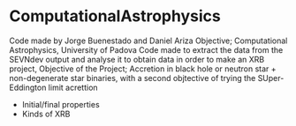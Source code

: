 # ComputationalAstrophysics
Code made by Jorge Buenestado and Daniel Ariza 
Objective; Computational Astrophysics, University of Padova
Code made to extract the data from the SEVNdev output and analyse it to obtain data in order to make an XRB project,
Objective of the Project; Accretion in black hole or neutron star + non-degenerate star binaries,
with a second objtective of trying the SUper-Eddington limit acrettion
- Initial/final properties
- Kinds of XRB
